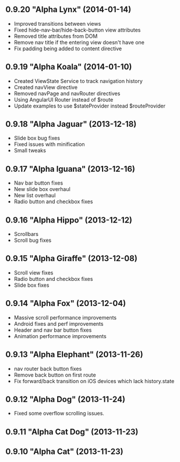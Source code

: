 
## 0.9.20 "Alpha Lynx" (2014-01-14)
 - Improved transitions between views
 - Fixed hide-nav-bar/hide-back-button view attributes
 - Removed title attributes from DOM
 - Remove nav title if the entering view doesn't have one
 - Fix padding being added to content directive


## 0.9.19 "Alpha Koala" (2014-01-10)
 - Created ViewState Service to track navigation history
 - Created navView directive
 - Removed navPage and navRouter directives
 - Using AngularUI Router instead of $route
 - Update examples to use $stateProvider instead $routeProvider


## 0.9.18 "Alpha Jaguar" (2013-12-18)
 - Slide box bug fixes
 - Fixed issues with minification
 - Small tweaks


## 0.9.17 "Alpha Iguana" (2013-12-16)
 - Nav bar button fixes
 - New slide box overhaul
 - New list overhaul
 - Radio button and checkbox fixes


## 0.9.16 "Alpha Hippo" (2013-12-12)
 - Scrollbars
 - Scroll bug fixes


## 0.9.15 "Alpha Giraffe" (2013-12-08)
 - Scroll view fixes
 - Radio button and checkbox fixes
 - Slide box fixes


## 0.9.14 "Alpha Fox" (2013-12-04)
 - Massive scroll performance improvements
 - Android fixes and perf improvements
 - Header and nav bar button fixes
 - Animation performance improvements


## 0.9.13 "Alpha Elephant" (2013-11-26)
 - nav router back button fixes
 - Remove back button on first route
 - Fix forward/back transition on iOS devices which lack history.state


## 0.9.12 "Alpha Dog" (2013-11-24)
 - Fixed some overflow scrolling issues.


## 0.9.11 "Alpha Cat Dog" (2013-11-23)
 

## 0.9.10 "Alpha Cat" (2013-11-23)

